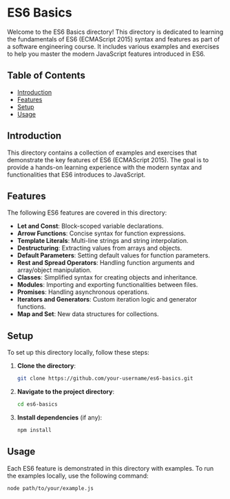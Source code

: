 # ES6 Basics

Welcome to the ES6 Basics directory! This directory is dedicated to learning the fundamentals of ES6 (ECMAScript 2015) syntax and features as part of a software engineering course. It includes various examples and exercises to help you master the modern JavaScript features introduced in ES6.

## Table of Contents
- [Introduction](#introduction)
- [Features](#features)
- [Setup](#setup)
- [Usage](#usage)

## Introduction
This directory contains a collection of examples and exercises that demonstrate the key features of ES6 (ECMAScript 2015). The goal is to provide a hands-on learning experience with the modern syntax and functionalities that ES6 introduces to JavaScript.

## Features
The following ES6 features are covered in this directory:
- **Let and Const**: Block-scoped variable declarations.
- **Arrow Functions**: Concise syntax for function expressions.
- **Template Literals**: Multi-line strings and string interpolation.
- **Destructuring**: Extracting values from arrays and objects.
- **Default Parameters**: Setting default values for function parameters.
- **Rest and Spread Operators**: Handling function arguments and array/object manipulation.
- **Classes**: Simplified syntax for creating objects and inheritance.
- **Modules**: Importing and exporting functionalities between files.
- **Promises**: Handling asynchronous operations.
- **Iterators and Generators**: Custom iteration logic and generator functions.
- **Map and Set**: New data structures for collections.

## Setup
To set up this directory locally, follow these steps:
1. **Clone the directory**:
    ```bash
    git clone https://github.com/your-username/es6-basics.git
    ```
2. **Navigate to the project directory**:
    ```bash
    cd es6-basics
    ```
3. **Install dependencies** (if any):
    ```bash
    npm install
    ```

## Usage
Each ES6 feature is demonstrated in this directory with examples. To run the examples locally, use the following command:
```bash
node path/to/your/example.js

